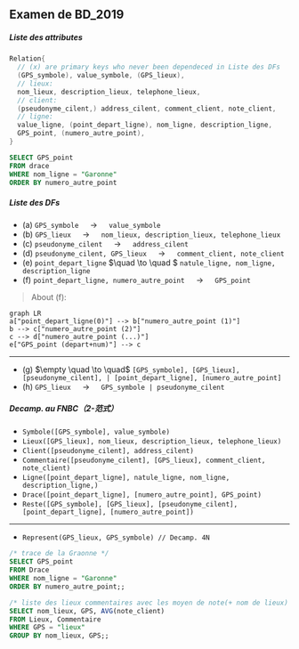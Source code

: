 ## Examen de BD_2019

##### Liste des attributes

```c
Relation{
  // (x) are primary keys who never been dependeced in Liste des DFs
  (GPS_symbole), value_symbole, (GPS_lieux), 
  // lieux:
  nom_lieux, description_lieux, telephone_lieux,
  // client:
  (pseudonyme_cilent,) address_cilent, comment_client, note_client,
  // ligne:
  value_ligne, (point_depart_ligne), nom_ligne, description_ligne, 
  GPS_point, (numero_autre_point),
}
```

```sql
SELECT GPS_point
FROM drace
WHERE nom_ligne = "Garonne"
ORDER BY numero_autre_point
```



##### Liste des DFs

- (a) `GPS_symbole` $\quad \to \quad$ `value_symbole`
- (b) `GPS_lieux` $\quad \to \quad$ `nom_lieux, description_lieux, telephone_lieux`
- (c) `pseudonyme_cilent` $\quad \to \quad$ `address_cilent`
- (d) `pseudonyme_cilent, GPS_lieux` $\quad \to \quad$ `comment_client, note_client`
- (e) `point_depart_ligne` $\quad \to \quad $ `natule_ligne, nom_ligne, description_ligne`
- (f) `point_depart_ligne, numero_autre_point` $\quad \to \quad$ `GPS_point`

>  About (f):

```mermaid
graph LR
a["point_depart_ligne(0)"] --> b["numero_autre_point (1)"]
b --> c["numero_autre_point (2)"]
c --> d["numero_autre_point (...)"]
e["GPS_point (depart+num)"] --> c
```

---

- (g) $\empty \quad \to \quad$ `[GPS_symbole], [GPS_lieux], [pseudonyme_cilent], | [point_depart_ligne], [numero_autre_point]`
- (h) `GPS_lieux` $\quad \to \quad$ `GPS_symbole | pseudonyme_cilent`



##### Decamp. au FNBC（2-范式）

- `Symbole([GPS_symbole], value_symbole)`
- `Lieux([GPS_lieux], nom_lieux, description_lieux, telephone_lieux)`
- `Client([pseudonyme_cilent], address_cilent)`
- `Commentaire([pseudonyme_cilent], [GPS_lieux], comment_client, note_client)`
- `Ligne([point_depart_ligne], natule_ligne, nom_ligne, description_ligne,)`
- `Drace([point_depart_ligne], [numero_autre_point], GPS_point)`
- `Reste([GPS_symbole], [GPS_lieux], [pseudonyme_cilent], [point_depart_ligne], [numero_autre_point])`

---

- `Represent(GPS_lieux, GPS_symbole) // Decamp. 4N`



```sql
/* trace de la Graonne */
SELECT GPS_point
FROM Drace
WHERE nom_ligne = "Garonne"
ORDER BY numero_autre_point;;
```



```sql
/* liste des lieux commentaires avec les moyen de note(+ nom de lieux) */
SELECT nom_lieux, GPS, AVG(note_client)
FROM Lieux, Commentaire
WHERE GPS = "lieux"
GROUP BY nom_lieux, GPS;;
```

